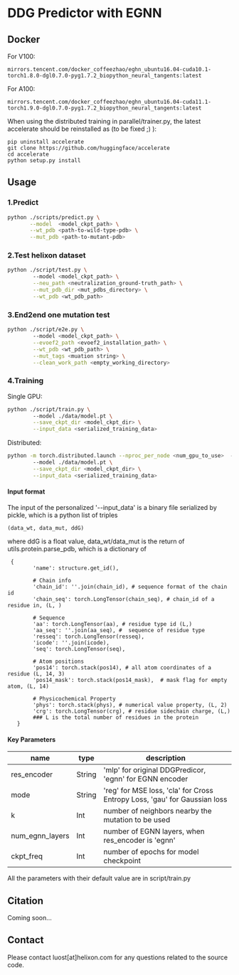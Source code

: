 # DDG Predictor with EGNN

## Docker

For V100:
```
mirrors.tencent.com/docker_coffeezhao/eghn_ubuntu16.04-cuda10.1-torch1.8.0-dgl0.7.0-pyg1.7.2_biopython_neural_tangents:latest
```
For A100:
```
mirrors.tencent.com/docker_coffeezhao/eghn_ubuntu16.04-cuda11.1-torch1.9.0-dgl0.7.0-pyg1.7.2_biopython_neural_tangents:latest
```
When using the distributed training in parallel/trainer.py, the latest accelerate should be reinstalled as (to be fixed ;) ):

```
pip uninstall accelerate
git clone https://github.com/huggingface/accelerate
cd accelerate
python setup.py install
```


## Usage

### 1.Predict
```bash
python ./scripts/predict.py \
       --model  <model_ckpt_path> \
       --wt_pdb <path-to-wild-type-pdb> \
       --mut_pdb <path-to-mutant-pdb>
```


### 2.Test helixon dataset
```bash
python ./script/test.py \ 
        --model <model_ckpt_path> \
        --neu_path <neutralization_ground-truth_path> \
        --mut_pdb_dir <mut_pdbs_directory> \
        --wt_pdb <wt_pdb_path>
```
### 3.End2end one mutation test
```bash
python ./script/e2e.py \ 
        --model <model_ckpt_path> \
        --evoef2_path <evoef2_installation_path> \
        --wt_pdb <wt_pdb_path> \
        --mut_tags <muation string> \
        --clean_work_path <empty_working_directory>
```

### 4.Training
Single GPU:

```bash
python ./script/train.py \ 
        --model ./data/model.pt \
        --save_ckpt_dir <model_ckpt_dir> \
        --input_data <serialized_training_data> 
```
Distributed:
```bash
python -m torch.distributed.launch --nproc_per_node <num_gpu_to_use>  --use_env --master_port 20654  ./script/train.py \ 
        --model ./data/model.pt \
        --save_ckpt_dir <model_ckpt_dir> \
        --input_data <serialized_training_data> 
```


#### Input format
The input of the personalized '--input_data' is a binary file 
serialized  by pickle, which is a python list of triples
```
(data_wt, data_mut, ddG)
```
where ddG is a float value,  data_wt/data_mut is the return of utils.protein.parse_pdb, which is a dictionary of 

```
 {
        'name': structure.get_id(),

        # Chain info
        'chain_id': ''.join(chain_id), # sequence format of the chain id
        'chain_seq': torch.LongTensor(chain_seq), # chain_id of a residue in, (L, )

        # Sequence
        'aa': torch.LongTensor(aa), # residue type id (L,)
        'aa_seq': ''.join(aa_seq), #  sequence of residue type
        'resseq': torch.LongTensor(resseq), 
        'icode': ''.join(icode), 
        'seq': torch.LongTensor(seq), 
        
        # Atom positions
        'pos14': torch.stack(pos14), # all atom coordinates of a residue (L, 14, 3)
        'pos14_mask': torch.stack(pos14_mask),  # mask flag for empty atom, (L, 14)

        # Physicochemical Property
        'phys': torch.stack(phys), # numerical value property, (L, 2)
        'crg': torch.LongTensor(crg), # residue sidechain charge, (L,)
        ### L is the total number of residues in the protein
   }
```

#### Key Parameters

| name | type   | description | 
| ----- | --------- | ----------- |
| res_encoder | String |  'mlp' for original DDGPredicor, 'egnn' for EGNN encoder       |
| mode  |   String  | 'reg' for MSE loss, 'cla' for Cross Entropy Loss, 'gau' for Gaussian loss  |
| k | Int |  number of neighbors nearby the mutation to be used  |
| num_egnn_layers | Int |  number of EGNN layers, when res_encoder is 'egnn' |
| ckpt_freq | Int |  number of epochs for model checkpoint  |

All the parameters with their default value are in script/train.py

## Citation

Coming soon...

## Contact

Please contact luost[at]helixon.com for any questions related to the source code.
